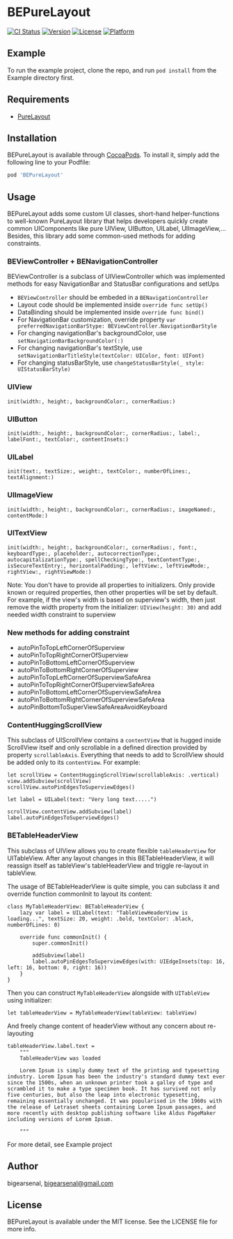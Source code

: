 # BEPureLayout

[![CI Status](https://img.shields.io/travis/bigearsenal/BEPureLayout.svg?style=flat)](https://travis-ci.org/bigearsenal/BEPureLayout)
[![Version](https://img.shields.io/cocoapods/v/BEPureLayout.svg?style=flat)](https://cocoapods.org/pods/BEPureLayout)
[![License](https://img.shields.io/cocoapods/l/BEPureLayout.svg?style=flat)](https://cocoapods.org/pods/BEPureLayout)
[![Platform](https://img.shields.io/cocoapods/p/BEPureLayout.svg?style=flat)](https://cocoapods.org/pods/BEPureLayout)

## Example

To run the example project, clone the repo, and run `pod install` from the Example directory first.

## Requirements

- [PureLayout](https://github.com/PureLayout/PureLayout)

## Installation

BEPureLayout is available through [CocoaPods](https://cocoapods.org). To install
it, simply add the following line to your Podfile:

```ruby
pod 'BEPureLayout'
```
## Usage

BEPureLayout adds some custom UI classes, short-hand helper-functions to well-known PureLayout library that helps developers quickly create common UIComponents like pure UIView, UIButton, UILabel, UIImageView,... Besides, this library add some common-used methods for adding constraints.

### BEViewController + BENavigationController
BEViewController is a subclass of UIViewController which was implemented methods for easy NavigationBar and StatusBar configurations and setUps
- `BEViewController` should be embeded in a `BENavigationController`
- Layout code should be implemented inside `override func setUp()`
- DataBinding should be implemented inside `override func bind()`
- For NavigationBar customization, override property `var preferredNavigationBarStype: BEViewController.NavigationBarStyle`
- For changing navigationBar's backgroundColor, use `setNavigationBarBackgroundColor(:)`
- For changing navigationBar's textStyle, use `setNavigationBarTitleStyle(textColor: UIColor, font: UIFont)`
- For changing statusBarStyle, use `changeStatusBarStyle(_ style: UIStatusBarStyle)`

### UIView
```
init(width:, height:, backgroundColor:, cornerRadius:)
```
### UIButton
```
init(width:, height:, backgroundColor:, cornerRadius:, label:, labelFont:, textColor:, contentInsets:)
```
### UILabel
```
init(text:, textSize:, weight:, textColor:, numberOfLines:, textAlignment:)
```
### UIImageView
```
init(width:, height:, backgroundColor:, cornerRadius:, imageNamed:, contentMode:)
```
### UITextView
```
init(width:, height:, backgroundColor:, cornerRadius:, font:, keyboardType:, placeholder:, autocorrectionType:, autocapitalizationType:, spellCheckingType:, textContentType:, isSecureTextEntry:, horizontalPadding:, leftView:, leftViewMode:, rightView:, rightViewMode:)
```
Note: You don't have to provide all properties to initializers. Only provide known or required properties, then other properties will be set by default. For example, if the view's width is based on superview's width, then just remove the width property from the initializer: `UIView(height: 30)` and add needed width constraint to superview

### New methods for adding constraint
- autoPinToTopLeftCornerOfSuperview
- autoPinToTopRightCornerOfSuperview
- autoPinToBottomLeftCornerOfSuperview
- autoPinToBottomRightCornerOfSuperview
- autoPinToTopLeftCornerOfSuperviewSafeArea
- autoPinToTopRightCornerOfSuperviewSafeArea
- autoPinToBottomLeftCornerOfSuperviewSafeArea
- autoPinToBottomRightCornerOfSuperviewSafeArea
- autoPinBottomToSuperViewSafeAreaAvoidKeyboard

### ContentHuggingScrollView
This subclass of UIScrollView contains a `contentView` that is hugged inside ScrollView itself and only scrollable in a defined direction provided by property `scrollableAxis`.
Everything that needs to add to ScrollView should be added only to its `contentView`.
For example:
```
let scrollView = ContentHuggingScrollView(scrollableAxis: .vertical)
view.addSubview(scrollView)
scrollView.autoPinEdgesToSuperviewEdges()

let label = UILabel(text: "Very long text.....")

scrollView.contentView.addSubview(label)
label.autoPinEdgesToSuperviewEdges()
```

### BETableHeaderView
This subclass of UIView allows you to create flexible `tableHeaderView` for UITableView. After any layout changes in this BETableHeaderView, it will reassign itself as tableView's tableHeaderView and triggle re-layout in tableView. 

The usage of BETableHeaderView is quite simple, you can subclass it and override function commonInit to layout its content:
```
class MyTableHeaderView: BETableHeaderView {
    lazy var label = UILabel(text: "TableViewHeaderView is loading...", textSize: 20, weight: .bold, textColor: .black, numberOfLines: 0)
    
    override func commonInit() {
        super.commonInit()
        
        addSubview(label)
        label.autoPinEdgesToSuperviewEdges(with: UIEdgeInsets(top: 16, left: 16, bottom: 0, right: 16))
    }
}
```
Then you can construct `MyTableHeaderView` alongside with `UITableView` using initializer:
```
let tableHeaderView = MyTableHeaderView(tableView: tableView)
```

And freely change content of headerView without any concern about re-layouting
```
tableHeaderView.label.text =
    """
    TableHeaderView was loaded

    Lorem Ipsum is simply dummy text of the printing and typesetting industry. Lorem Ipsum has been the industry's standard dummy text ever since the 1500s, when an unknown printer took a galley of type and scrambled it to make a type specimen book. It has survived not only five centuries, but also the leap into electronic typesetting, remaining essentially unchanged. It was popularised in the 1960s with the release of Letraset sheets containing Lorem Ipsum passages, and more recently with desktop publishing software like Aldus PageMaker including versions of Lorem Ipsum.

    """
```

For more detail, see Example project

## Author

bigearsenal, bigearsenal@gmail.com

## License

BEPureLayout is available under the MIT license. See the LICENSE file for more info.
